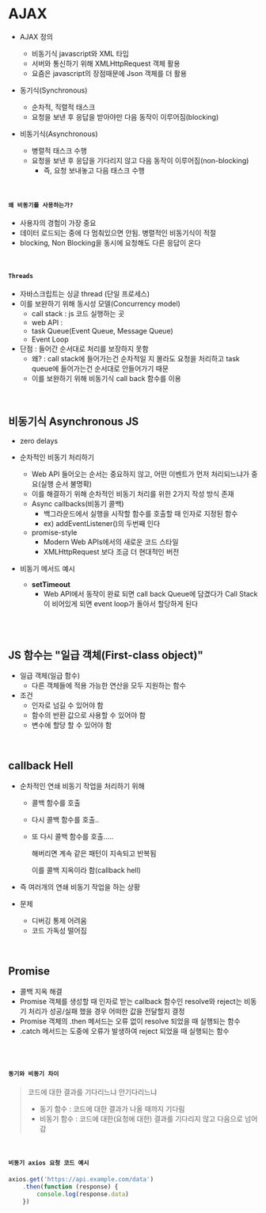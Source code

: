 # AJAX

- AJAX 정의
  - 비동기식 javascript와 XML 타입
  - 서버와 통신하기 위해 XMLHttpRequest 객체 활용
  - 요즘은 javascript의 장점때문에 Json 객체를 더 활용

- 동기식(Synchronous)
  - 순차적, 직렬적 태스크
  - 요청을 보낸 후 응답을 받아야만 다음 동작이 이루어짐(blocking)
- 비동기식(Asynchronous)
  - 병렬적 태스크 수행
  - 요청을 보낸  후 응답을 기다리지 않고 다음 동작이 이루어짐(non-blocking)
    - 즉, 요청 보내놓고 다음 태스크 수행

<br>

#### `왜 비동기를 사용하는가?`

- 사용자의 경험이 가장 중요
- 데이터 로드되는 중에 다 멈춰있으면 안됨. 병렬적인 비동기식이 적절
- blocking, Non Blocking을 동시에 요청해도 다른 응답이 온다

<br>

#### `Threads`

- 자바스크립트는 싱글 thread (단일 프로세스)
- 이를 보완하기 위해 동시성 모델(Concurrency model)
  - call stack : js 코드 실행하는 곳
  - web API : 
  - task Queue(Event Queue, Message Queue)
  - Event Loop
- 단점 : 들어간 순서대로 처리를 보장하지 못함
  - 왜? : call stack에 들어가는건 순차적일 지 몰라도 요청을 처리하고 task queue에 들어가는건 순서대로 안들어가기 때문
  - 이를 보완하기 위해 비동기식 call back 함수를 이용

<br>

## 비동기식 Asynchronous JS

- zero delays

- 순차적인 비동기 처리하기
  - Web API 들어오는 순서는 중요하지 않고, 어떤 이벤트가 먼저 처리되느냐가 중요(실행 순서 불명확)
  - 이를 해결하기 위해 순차적인 비동기 처리를 위한 2가지 작성 방식 존재
  - Async callbacks(비동기 콜백)
    - 백그라운드에서 실행을 시작할 함수를 호출할 때 인자로 지정된 함수
    - ex) addEventListener()의 두번째 인다
  - promise-style
    - Modern Web APIs에서의 새로운 코드 스타일
    - XMLHttpRequest 보다 조금 더 현대적인 버전
- 비동기 메서드 예시
  - **setTimeout**
    - Web API에서 동작이 완료 되면 call back Queue에 담겼다가 Call Stack이 비어있게 되면 event loop가 돌아서 할당하게 된다

<br>

<br>

## JS 함수는 "일급 객체(First-class object)"

- 일급 객체(일급 함수)
  - 다른 객체들에 적용 가능한 연산을 모두 지원하는 함수
- 조건
  - 인자로 넘길 수 있어야 함
  - 함수의 반환 값으로 사용할 수 있어야 함
  - 변수에 할당 할 수 있어야 함

<br>

## callback Hell

- 순차적인 연쇄 비동기 작업을 처리하기 위해

  - 콜백 함수를 호출

  - 다시 콜백 함수를 호출..

  - 또 다시 콜백 함수를 호출.....

    해버리면 계속 같은 패턴이 지속되고 반복됨

    이를 콜백 지옥이라 함(callback hell)

- 즉 여러개의 연쇄 비동기 작업을 하는 상황

- 문제

  - 디버깅 통제 어려움
  - 코드 가독성 떨어짐

<br>

## Promise

- 콜백 지옥 해결
- Promise 객체를 생성할 때 인자로 받는 callback 함수인 resolve와 reject는 비동기 처리가 성공/실패 했을 경우 어떠한 값을 전달할지 결정
- Promise 객체의 .then 메서드는 오류 없이 resolve 되었을 때 실행되는 함수
- .catch 메서드는 도중에 오류가 발생하여 reject 되었을 때 실행되는 함수

<br>

<br>

#### `동기와 비동기 차이`

> 코드에 대한 결과를 기다리느냐 안기다리느냐
>
> - 동기 함수 : 코드에 대한 결과가 나올 때까지 기다림
> - 비동기 함수 : 코드에 대한(요청에 대한) 결과를 기다리지 않고 다음으로 넘어감

<br>

#### `비동기 axios 요청 코드 예시`

```javascript
axios.get('https://api.example.com/data')
	.then(function (response) {
    	console.log(response.data)
	})
```

